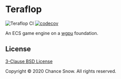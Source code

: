 # Teraflop

![Teraflop CI](https://github.com/chances/teraflop-d/workflows/Teraflop%20CI/badge.svg?branch=master)
[![codecov](https://codecov.io/gh/chances/teraflop-d/branch/master/graph/badge.svg?token=5YN3BU7KR3)](https://codecov.io/gh/chances/teraflop-d/)

An ECS game engine on a [wgpu](https://github.com/gfx-rs/wgpu-native) foundation.

## License

[3-Clause BSD License](https://opensource.org/licenses/BSD-3-Clause)

Copyright &copy; 2020 Chance Snow. All rights reserved.
